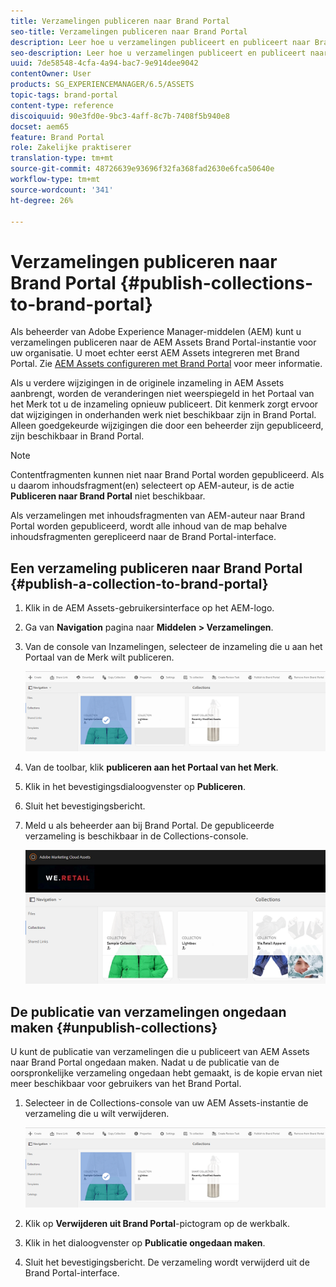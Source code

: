 ```yaml
---
title: Verzamelingen publiceren naar Brand Portal
seo-title: Verzamelingen publiceren naar Brand Portal
description: Leer hoe u verzamelingen publiceert en publiceert naar Brand Portal.
seo-description: Leer hoe u verzamelingen publiceert en publiceert naar Brand Portal.
uuid: 7de58548-4cfa-4a94-bac7-9e914dee9042
contentOwner: User
products: SG_EXPERIENCEMANAGER/6.5/ASSETS
topic-tags: brand-portal
content-type: reference
discoiquuid: 90e3fd0e-9bc3-4aff-8c7b-7408f5b940e8
docset: aem65
feature: Brand Portal
role: Zakelijke praktiserer
translation-type: tm+mt
source-git-commit: 48726639e93696f32fa368fad2630e6fca50640e
workflow-type: tm+mt
source-wordcount: '341'
ht-degree: 26%

---
```



# Verzamelingen publiceren naar Brand Portal {#publish-collections-to-brand-portal}

Als beheerder van Adobe Experience Manager-middelen (AEM) kunt u verzamelingen publiceren naar de AEM Assets Brand Portal-instantie voor uw organisatie. U moet echter eerst AEM Assets integreren met Brand Portal. Zie [AEM Assets configureren met Brand Portal](/help/assets/configure-aem-assets-with-brand-portal.md) voor meer informatie.

Als u verdere wijzigingen in de originele inzameling in AEM Assets aanbrengt, worden de veranderingen niet weerspiegeld in het Portaal van het Merk tot u de inzameling opnieuw publiceert. Dit kenmerk zorgt ervoor dat wijzigingen in onderhanden werk niet beschikbaar zijn in Brand Portal. Alleen goedgekeurde wijzigingen die door een beheerder zijn gepubliceerd, zijn beschikbaar in Brand Portal.

>[!NOTE]
>
>Contentfragmenten kunnen niet naar Brand Portal worden gepubliceerd. Als u daarom inhoudsfragment(en) selecteert op AEM-auteur, is de actie **Publiceren naar Brand Portal** niet beschikbaar.
>
>Als verzamelingen met inhoudsfragmenten van AEM-auteur naar Brand Portal worden gepubliceerd, wordt alle inhoud van de map behalve inhoudsfragmenten gerepliceerd naar de Brand Portal-interface.

## Een verzameling publiceren naar Brand Portal {#publish-a-collection-to-brand-portal}

1. Klik in de AEM Assets-gebruikersinterface op het AEM-logo.
1. Ga van **Navigation** pagina naar **Middelen > Verzamelingen**.
1. Van de console van Inzamelingen, selecteer de inzameling die u aan het Portaal van de Merk wilt publiceren.

   ![select_collection](assets/select_collection.png)

1. Van de toolbar, klik **publiceren aan het Portaal van het Merk**.
1. Klik in het bevestigingsdialoogvenster op **Publiceren**.
1. Sluit het bevestigingsbericht.
1. Meld u als beheerder aan bij Brand Portal. De gepubliceerde verzameling is beschikbaar in de Collections-console.

   ![published collection](assets/published_collection.png)

## De publicatie van verzamelingen ongedaan maken {#unpublish-collections}

U kunt de publicatie van verzamelingen die u publiceert van AEM Assets naar Brand Portal ongedaan maken. Nadat u de publicatie van de oorspronkelijke verzameling ongedaan hebt gemaakt, is de kopie ervan niet meer beschikbaar voor gebruikers van het Brand Portal.

1. Selecteer in de Collections-console van uw AEM Assets-instantie de verzameling die u wilt verwijderen.

   ![select_collection-1](assets/select_collection-1.png)

1. Klik op **Verwijderen uit Brand Portal**-pictogram op de werkbalk.
1. Klik in het dialoogvenster op **Publicatie ongedaan maken**.
1. Sluit het bevestigingsbericht. De verzameling wordt verwijderd uit de Brand Portal-interface.

